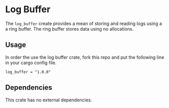 # Log Buffer
The `log_buffer` create provides a mean of storing and reading logs using a
a ring buffer. The ring buffer stores data using no allocations.

## Usage
In order the use the log buffer crate, fork this repo and put the following line 
in your cargo config file.

```
log_buffer = "1.0.0"
```

## Dependencies
This crate has no external dependencies.
